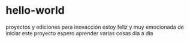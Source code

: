 # hello-world
proyectos y ediciones para inovacción
estoy feliz y muy emocionada de iniciar este proyecto espero aprender varias cosas dia a dia
